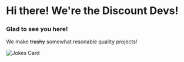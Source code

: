 # Hi there! We're the Discount Devs!

### Glad to see you here! &nbsp; 

We make ~~trashy~~ somewhat resonable quality projects!
<br>

<img src="https://readme-jokes.vercel.app/api" alt="Jokes Card" />
